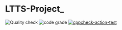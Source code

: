 # LTTS-Project_
![Quality check](https://www.code-inspector.com/project/25157/score/svg)
![code grade](https://www.code-inspector.com/project/25157/status/svg)
[![cppcheck-action-test](https://github.com/PrajaktaZode/LTTS-Project/actions/workflows/cpp_check.yml/badge.svg)](https://github.com/PrajaktaZode/LTTS-Project/actions/workflows/cpp_check.yml)
